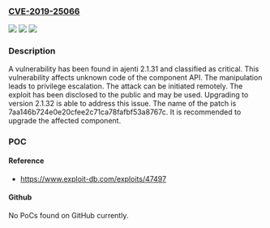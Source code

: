 ### [CVE-2019-25066](https://cve.mitre.org/cgi-bin/cvename.cgi?name=CVE-2019-25066)
![](https://img.shields.io/static/v1?label=Product&message=ajenti&color=blue)
![](https://img.shields.io/static/v1?label=Version&message=n%2Fa&color=blue)
![](https://img.shields.io/static/v1?label=Vulnerability&message=CWE-269%20Improper%20Privilege%20Management&color=brighgreen)

### Description

A vulnerability has been found in ajenti 2.1.31 and classified as critical. This vulnerability affects unknown code of the component API. The manipulation leads to privilege escalation. The attack can be initiated remotely. The exploit has been disclosed to the public and may be used. Upgrading to version 2.1.32 is able to address this issue. The name of the patch is 7aa146b724e0e20cfee2c71ca78fafbf53a8767c. It is recommended to upgrade the affected component.

### POC

#### Reference
- https://www.exploit-db.com/exploits/47497

#### Github
No PoCs found on GitHub currently.


